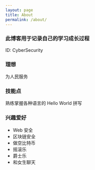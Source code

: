 ```yaml
---
layout: page
title: About
permalink: /about/
---
```


### 此博客用于记录自己的学习成长过程

ID: CyberSecurity  

### 理想

为人民服务

### 技能点

熟练掌握各种语言的 Hello World 拼写

### 兴趣爱好

* Web 安全
* 区块链安全
* 做空比特币
* 摇滚乐
* 爵士乐
* 和女生聊天

